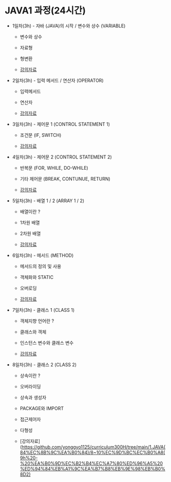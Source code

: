 # JAVA1 과정(24시간)

* 1일차(3h) - 자바 (JAVA)의 시작 / 변수와 상수 (VARIABLE)
	- 변수와 상수
	- 자료형
	- 형변환 

	- [강의자료](https://github.com/yonggyo1125/curriculum300H/tree/main/1.JAVA(84%EC%8B%9C%EA%B0%84)/1%EC%9D%BC%EC%B0%A8(3h)%20-%20%EC%8B%A4%EC%8A%B5%ED%99%98%EA%B2%BD%20%EA%B5%AC%EC%B6%95%2C%EB%B3%80%EC%88%98%EC%99%80%20%EC%9E%90%EB%A3%8C%ED%98%95)

* 2일차(3h) - 입력 메서드 / 연산자 (OPERATOR)
	- 입력메서드
	- 연산자
	
	- [강의자료](https://github.com/yonggyo1125/curriculum300H/tree/main/1.JAVA(84%EC%8B%9C%EA%B0%84)/1%EC%9D%BC%EC%B0%A8(3h)%20-%20%EC%8B%A4%EC%8A%B5%ED%99%98%EA%B2%BD%20%EA%B5%AC%EC%B6%95%2C%EB%B3%80%EC%88%98%EC%99%80%20%EC%9E%90%EB%A3%8C%ED%98%95)
	

* 3일차(3h) - 제어문 1 (CONTROL STATEMENT 1)
	- 조건문 (IF, SWITCH)
	
	- [강의자료](https://github.com/yonggyo1125/curriculum300H/tree/main/1.JAVA(84%EC%8B%9C%EA%B0%84)/1%EC%9D%BC%EC%B0%A8(3h)%20-%20%EC%8B%A4%EC%8A%B5%ED%99%98%EA%B2%BD%20%EA%B5%AC%EC%B6%95%2C%EB%B3%80%EC%88%98%EC%99%80%20%EC%9E%90%EB%A3%8C%ED%98%95)
	
* 4일차(3h) - 제어문 2 (CONTROL STATEMENT 2)
	- 반복문 (FOR, WHILE, DO-WHILE) 
	- 기타 제어문 (BREAK, CONTUNUE, RETURN) 
	
	- [강의자료](https://github.com/yonggyo1125/curriculum300H/tree/main/1.JAVA(84%EC%8B%9C%EA%B0%84)/1%EC%9D%BC%EC%B0%A8(3h)%20-%20%EC%8B%A4%EC%8A%B5%ED%99%98%EA%B2%BD%20%EA%B5%AC%EC%B6%95%2C%EB%B3%80%EC%88%98%EC%99%80%20%EC%9E%90%EB%A3%8C%ED%98%95)
	
* 5일차(3h) - 배열 1 / 2 (ARRAY 1 / 2)
	-  배열이란 ? 
	- 1차원 배열
	- 2차원 배열
	
	- [강의자료](https://github.com/yonggyo1125/curriculum300H/tree/main/1.JAVA(84%EC%8B%9C%EA%B0%84)/4%EC%9D%BC%EC%B0%A8(3h)%20-%20%EB%B0%B0%EC%97%B4)
	
* 6일차(3h) - 메서드 (METHOD)
	- 메서드의 정의 및 사용
	- 객체화와 STATIC
	- 오버로딩
	
	- [강의자료](https://github.com/yonggyo1125/curriculum300H/tree/main/1.JAVA(84%EC%8B%9C%EA%B0%84)/5~7%EC%9D%BC%EC%B0%A8(9h)%20-%20%EA%B0%9D%EC%B2%B4%EC%A7%80%ED%96%A5%20%ED%94%84%EB%A1%9C%EA%B7%B8%EB%9E%98%EB%B0%8D1)
	
* 7일차(3h) - 클래스 1 (CLASS 1)
	- 객체지향 언어란 ?
	- 클래스와 객체
	- 인스턴스 변수와 클래스 변수
	
	- [강의자료](https://github.com/yonggyo1125/curriculum300H/tree/main/1.JAVA(84%EC%8B%9C%EA%B0%84)/5~7%EC%9D%BC%EC%B0%A8(9h)%20-%20%EA%B0%9D%EC%B2%B4%EC%A7%80%ED%96%A5%20%ED%94%84%EB%A1%9C%EA%B7%B8%EB%9E%98%EB%B0%8D1)
	
* 8일차(3h) - 클래스 2 (CLASS 2)
	- 상속이란 ?
	- 오버라이딩
	- 상속과 생성자
	- PACKAGE와 IMPORT
	- 접근제어자
	- 다형성
	
	- [강의자료](https://github.com/yonggyo1125/curriculum300H/tree/main/1.JAVA(84%EC%8B%9C%EA%B0%84)/8~10%EC%9D%BC%EC%B0%A8(9h%20-%20%EA%B0%9D%EC%B2%B4%EC%A7%80%ED%96%A5%20%ED%94%84%EB%A1%9C%EA%B7%B8%EB%9E%98%EB%B0%8D2)
	